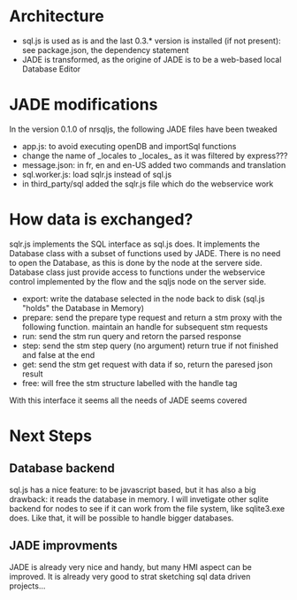 # Architecture
* sql.js is used as is and the last 0.3.* version is installed (if not present): see package.json, the dependency statement
* JADE is transformed, as the origine of JADE is to be a web-based local Database Editor

# JADE modifications
In the version 0.1.0 of nrsqljs, the following JADE files have been tweaked
* app.js: to avoid executing openDB and importSql functions
* change the name of &#95;locales to &#95;locales&#95; as it was filtered by express???
* message.json: in fr, en and en-US added two commands and translation
* sql.worker.js: load sqlr.js instead of sql.js
* in third_party/sql added the sqlr.js file which do the webservice work

# How data is exchanged?
sqlr.js implements the SQL interface as sql.js does. It implements the Database class with a subset of functions used by JADE.
There is no need to open the Database, as this is done by the node at the servere side. Database class just provide access to functions under the webservice control implemented by the flow and the sqljs node on the server side.
* export: write the database selected in the node back to disk (sql.js "holds" the Database in Memory)
* prepare: send the prepare type request and return a stm proxy with the following function. maintain an handle for subsequent stm requests
 * run: send the stm run query and retorn the parsed response
 * step: send the stm step query (no argument) return true if not finished and false at the end
 * get: send the stm get request with data if so, return the paresed json result
 * free: will free the stm structure labelled with the handle tag
 
 With this interface it seems all the needs of JADE seems covered
 
# Next Steps
 
## Database backend
 sql.js has a nice feature: to be javascript based, but it has also a big drawback: it reads the database in memory.
 I will invetigate other sqlite backend for nodes to see if it can work from the file system, like sqlite3.exe does.
 Like that, it will be possible to handle bigger databases.
 
## JADE improvments
 JADE is already very nice and handy, but many HMI aspect can be improved. It is already very good to strat sketching sql data  driven projects... 



